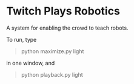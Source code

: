 # Twitch Plays Robotics

A system for enabling the crowd to teach robots.

To run, type

> python maximize.py light

in one window, and

> python playback.py light


